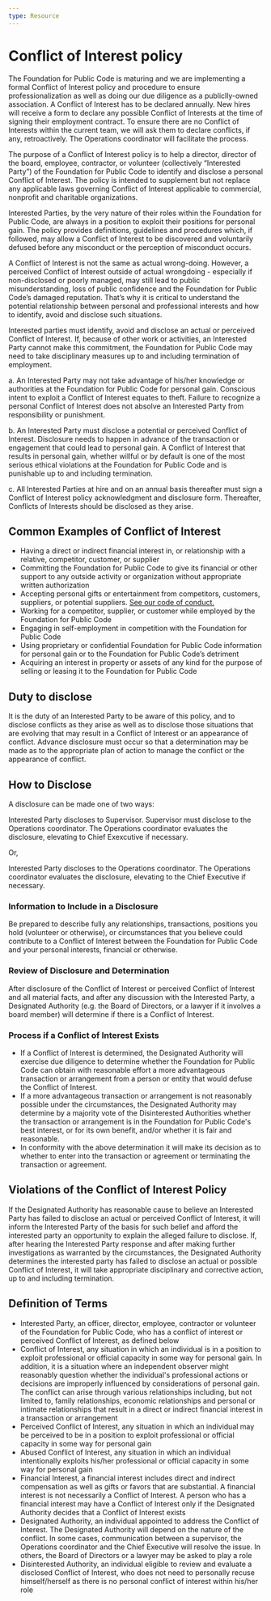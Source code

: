 ```yaml
---
type: Resource
---
```


# Conflict of Interest policy

The Foundation for Public Code is maturing and we are implementing a formal Conflict of Interest policy and procedure to ensure professionalization as well as doing our due diligence as a publiclly-owned association. A Conflict of Interest has to be declared annually. New hires will receive a form to declare any possible Conflict of Interests at the time of signing their employment contract. To ensure there are no Conflict of Interests within the current team, we will ask them to declare conflicts, if any, retroactively. The Operations coordinator will facilitate the process. 

The purpose of a Conflict of Interest policy is to help a director, director of the board, employee, contractor, or volunteer (collectively “Interested Party”) of the Foundation for Public Code to identify and disclose a personal Conflict of Interest. The policy is intended to supplement but not replace any applicable laws governing Conflict of Interest applicable to commercial, nonprofit and charitable organizations.

Interested Parties, by the very nature of their roles within the Foundation for Public Code, are always in a position to exploit their positions for personal gain. The policy provides definitions, guidelines and procedures which, if followed, may allow a Conflict of Interest to be discovered and voluntarily defused before any misconduct or the perception of misconduct occurs.

A Conflict of Interest is not the same as actual wrong-doing. However, a perceived Conflict of Interest outside of actual wrongdoing - especially if non-disclosed or poorly managed, may still lead to public misunderstanding, loss of public confidence and the Foundation for Public Code’s damaged reputation. That’s why it is critical to understand the potential relationship between personal and professional interests and how to identify, avoid and disclose such situations.

Interested parties must identify, avoid and disclose an actual or perceived Conflict of Interest. If, because of other work or activities, an Interested Party cannot make this commitment, the Foundation for Public Code may need to take disciplinary measures up to and including termination of employment.

a. An Interested Party may not take advantage of his/her knowledge or authorities at the Foundation for Public Code for personal gain. Conscious intent to exploit a Conflict of Interest equates to theft. Failure to recognize a personal Conflict of Interest does not absolve an Interested Party from responsibility or punishment.

b. An Interested Party must disclose a potential or perceived Conflict of Interest. Disclosure needs to happen in advance of the transaction or engagement that could lead to personal gain. A Conflict of Interest that results in personal gain, whether willful or by default is one of the most serious ethical violations at the Foundation for Public Code and is punishable up to and including termination.

c. All Interested Parties at hire and on an annual basis thereafter must sign a Conflict of Interest policy acknowledgment and disclosure form. Thereafter, Conflicts of Interests should be disclosed as they arise.

## Common Examples of Conflict of Interest

* Having a direct or indirect financial interest in, or relationship with a relative, competitor, customer, or supplier
* Committing the Foundation for Public Code to give its financial or other support to any outside activity or organization without appropriate written authorization
* Accepting personal gifts or entertainment from competitors, customers, suppliers, or potential suppliers. [See our code of conduct.](https://about.publiccode.net/organization/staff-code-of-conduct.html)
* Working for a competitor, supplier, or customer while employed by the Foundation for Public Code
* Engaging in self-employment in competition with the Foundation for Public Code
* Using proprietary or confidential Foundation for Public Code information for personal gain or to the Foundation for Public Code’s detriment
* Acquiring an interest in property or assets of any kind for the purpose of selling or leasing it to the Foundation for Public Code

## Duty to disclose

It is the duty of an Interested Party to be aware of this policy, and to disclose conflicts as they arise as well as to disclose those situations that are evolving that may result in a Conflict of Interest or an appearance of conflict. Advance disclosure must occur so that a determination may be made as to the appropriate plan of action to manage the conflict or the appearance of conflict.

## How to Disclose

A disclosure can be made one of two ways:

Interested Party discloses to Supervisor. Supervisor must disclose to the Operations coordinator. The Operations coordinator evaluates the disclosure, elevating to Chief Exexcutive if necessary.

Or,

Interested Party discloses to the Operations coordinator. The Operations coordinator evaluates the disclosure, elevating to the Chief Executive if necessary.

### Information to Include in a Disclosure

Be prepared to describe fully any relationships, transactions, positions you hold (volunteer or otherwise), or circumstances that you believe could contribute to a Conflict of Interest between the Foundation for Public Code and your personal interests, financial or otherwise.

### Review of Disclosure and Determination

After disclosure of the Conflict of Interest or perceived Conflict of Interest and all material facts, and after any discussion with the Interested Party, a Designated Authority (e.g. the Board of Directors, or a lawyer if it involves a board member) will determine if there is a Conflict of Interest.

### Process if a Conflict of Interest Exists

* If a Conflict of Interest is determined, the Designated Authority will exercise due diligence to determine whether the Foundation for Public Code can obtain with reasonable effort a more advantageous transaction or arrangement from a person or entity that would defuse the Conflict of Interest.
* If a more advantageous transaction or arrangement is not reasonably possible under the circumstances, the Designated Authority may determine by a majority vote of the Disinterested Authorities whether the transaction or arrangement is in the Foundation for Public Code's best interest, or for its own benefit, and/or whether it is fair and reasonable.
* In conformity with the above determination it will make its decision as to whether to enter into the transaction or agreement or terminating the transaction or agreement.

## Violations of the Conflict of Interest Policy

If the Designated Authority has reasonable cause to believe an Interested Party has failed to disclose an actual or perceived Conflict of Interest, it will inform the Interested Party of the basis for such belief and afford the interested party an opportunity to explain the alleged failure to disclose. If, after hearing the Interested Party response and after making further investigations as warranted by the circumstances, the Designated Authority determines the interested party has failed to disclose an actual or possible Conflict of Interest, it will take appropriate disciplinary and corrective action, up to and including termination.

## Definition of Terms

* Interested Party, an officer, director, employee, contractor or volunteer of the Foundation for Public Code, who has a conflict of interest or perceived Conflict of Interest, as defined below
* Conflict of Interest, any situation in which an individual is in a position to exploit professional or official capacity in some way for personal gain. In addition, it is a situation where an independent observer might reasonably question whether the individual's professional actions or decisions are improperly influenced by considerations of personal gain. The conflict can arise through various relationships including, but not limited to, family relationships, economic relationships and personal or intimate relationships that result in a direct or indirect financial interest in a transaction or arrangement
* Perceived Conflict of Interest, any situation in which an individual may be perceived to be in a position to exploit professional or official capacity in some way for personal gain
* Abused Conflict of Interest, any situation in which an individual intentionally exploits his/her professional or official capacity in some way for personal gain
* Financial Interest, a financial interest includes direct and indirect compensation as well as gifts or favors that are substantial. A financial interest is not necessarily a Conflict of Interest. A person who has a financial interest may have a Conflict of Interest only if the Designated Authority decides that a Conflict of Interest exists
* Designated Authority, an individual appointed to address the Conflict of Interest. The Designated Authority will depend on the nature of the conflict. In some cases, communication between a supervisor, the Operations coordinator and the Chief Executive will resolve the issue. In others, the Board of Directors or a lawyer may be asked to play a role
* Disinterested Authority, an individual eligible to review and evaluate a disclosed Conflict of Interest, who does not need to personally recuse himself/herself as there is no personal conflict of interest within his/her role
